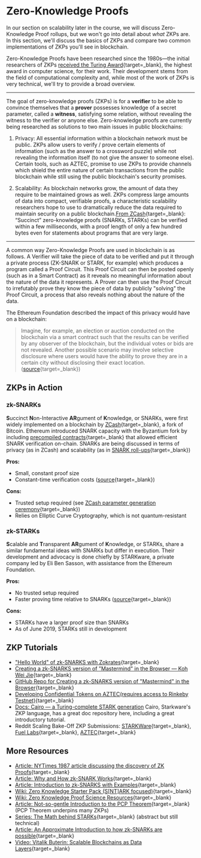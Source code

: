 # Zero-Knowledge Proofs

In our section on scalability later in the course, we will discuss Zero-Knowledge Proof rollups, but we won't go into detail about _what_ ZKPs are. In this section, we'll discuss the basics of ZKPs and compare two common implementations of ZKPs you'll see in blockchain.

Zero-Knowledge Proofs have been researched since the 1980s—the initial researchers of ZKPs [received the Turing Award](https://amturing.acm.org/award_winners/goldwasser_8627889.cfm){target=\_blank}, the highest award in computer science, for their work. Their development stems from the field of computational complexity and, while most of the work of ZKPs is very technical, we'll try to provide a broad overview.

---

The goal of zero-knowledge proofs (ZKPs) is for a **verifier** to be able to convince themselves that a **prover** possesses knowledge of a secret parameter, called a **witness**, satisfying some relation, without revealing the witness to the verifier or anyone else. Zero-knowledge proofs are currently being researched as solutions to two main issues in public blockchains:

1. Privacy: All essential information within a blockchain network must be public. ZKPs allow users to verify / prove certain elements of information (such as the answer to a crossword puzzle) while not revealing the information itself (to not give the answer to someone else). Certain tools, such as AZTEC, promise to use ZKPs to provide channels which shield the entire nature of certain transactions from the public blockchain while still using the public blockchain's security promises.

2. Scalability: As blockchain networks grow, the amount of data they require to be maintained grows as well. ZKPs compress large amounts of data into compact, verifiable proofs, a characteristic scalability researchers hope to use to dramatically reduce the data required to maintain security on a public blockchain.[From ZCash](https://z.cash/technology/zksnarks/){target=\_blank}: “Succinct” zero-knowledge proofs (SNARKs, STARKs) can be verified within a few milliseconds, with a proof length of only a few hundred bytes even for statements about programs that are very large.

---

A common way Zero-Knowledge Proofs are used in blockchain is as follows. A Verifier will take the piece of data to be verified and put it through a private process (ZK-SNARK or STARK, for example) which produces a program called a Proof Circuit. This Proof Circuit can then be posted openly (such as in a Smart Contract) as it reveals no meaningful information about the nature of the data it represents. A Prover can then use the Proof Circuit to irrefutably prove they know the piece of data by publicly "solving" the Proof Circuit, a process that also reveals nothing about the nature of the data.

The Ethereum Foundation described the impact of this privacy would have on a blockchain:

> Imagine, for example, an election or auction conducted on the blockchain via a smart contract such that the results can be verified by any observer of the blockchain, but the individual votes or bids are not revealed. Another possible scenario may involve selective disclosure where users would have the ability to prove they are in a certain city without disclosing their exact location. ([source](https://blog.ethereum.org/2017/01/19/update-integrating-zcash-ethereum/){target=\_blank})

## ZKPs in Action

### zk-SNARKs

**S**uccinct **N**on-Interactive **AR**gument of **K**nowledge, or SNARKs, were first widely implemented on a blockchain by [ZCash](https://en.wikipedia.org/wiki/Zcash){target=\_blank}, a fork of Bitcoin. Ethereum introduced SNARK capacity with the Byzantium fork by including [precompiled contracts](https://medium.com/coinmonks/ethereum-support-for-zk-snarks-1236c0dfd3b4){target=\_blank} that allowed efficient SNARK verification on-chain. SNARKs are being discussed in terms of privacy (as in ZCash) and scalability (as in [SNARK roll-ups](https://medium.com/@trenton.v/transcript-scalable-blockchains-as-data-layers-vitalik-buterin-11aa18b37e07){target=\_blank})

**Pros:**

- Small, constant proof size
- Constant-time verification costs ([source](https://eprint.iacr.org/2019/099.pdf){target=\_blank})

**Cons:**

- Trusted setup required (see [ZCash parameter generation ceremony](https://www.youtube.com/watch?v=D6dY-3x3teM){target=\_blank})
- Relies on Elliptic Curve Cryptography, which is not quantum-resistant

### zk-STARKs

**S**calable and **T**ransparent **AR**gument of **K**nowledge, or STARKs, share a similar fundamental ideas with SNARKs but differ in execution. Their development and advocacy is done chiefly by STARKware, a private company led by Eli Ben Sasson, with assistance from the Ethereum Foundation.

**Pros:**

- No trusted setup required
- Faster proving time relative to SNARKs ([source](https://youtu.be/aEqhjpjoaEA){target=\_blank})

**Cons:**

- STARKs have a larger proof size than SNARKs
- As of June 2019, STARKs still in development

## ZKP Tutorials

- ["Hello World" of zk-SNARKS with Zokrates](https://zokrates.github.io/gettingstarted.html){target=\_blank}
- [Creating a zk-SNARKS version of "Mastermind" in the Browser — Koh Wei Jie](https://medium.com/@weijiek/how-i-learned-zk-snarks-from-scratch-177a01c5514e){target=\_blank}
- [GitHub Repo for Creating a zk-SNARKS version of "Mastermind" in the Browser](https://github.com/weijiekoh/zkmm){target=\_blank}
- [Developing Confidential Tokens on AZTEC(requires access to Rinkeby Testnet)](https://medium.com/@PaulRBerg/how-to-code-your-own-confidential-token-on-ethereum-4a8c045c8651){target=\_blank}
- [Docs: Cairo — a Turing-complete STARK generation](https://www.cairo-lang.org/) Cairo, Starkware's ZKP language, has a great doc repository here, including a great introductory tutorial.
- Reddit Scaling Bake-Off ZKP Submissions: [STARKWare](https://www.reddit.com/r/ethereum/comments/i01sjk/starkwares_submission_to_reddits_scaling_bakeoff/){target=\_blank}, [Fuel Labs](https://www.reddit.com/r/ethereum/comments/i1cimc/the_great_reddit_scaling_bakeoff_submission_by/){target=\_blank}, [AZTEC](https://www.reddit.com/r/ethereum/comments/i1j6ck/the_reddit_bakeoff_zkreddit_by_aztec/){target=\_blank}

## More Resources

- [Article: NYTimes 1987 article discussing the discovery of ZK Proofs](https://www.nytimes.com/1987/02/17/science/a-new-approach-to-protecting-secrets-is-discovered.html){target=\_blank}
- [Article: Why and How zk-SNARK Works](https://medium.com/@imolfar/why-and-how-zk-snark-works-1-introduction-the-medium-of-a-proof-d946e931160){target=\_blank}
- [Article: Introduction to zk-SNARKS with Examples](https://media.consensys.net/introduction-to-zksnarks-with-examples-3283b554fc3b){target=\_blank}
- [Wiki: Zero Knowledge Starter Pack (S[NT]ARK focused)](https://ethresear.ch/t/zero-knowledge-proofs-starter-pack){target=\_blank}
- [Wiki: Zero Knowledge Proof Science Resources](https://zkp.science/){target=\_blank}
- [Article: Not-so-gentle Introduction to the PCP Theorem](https://web.archive.org/web/20190422154614/https://pegasys.tech/a-not-so-gentle-introduction-to-the-pcp-theorem-part-1/){target=\_blank} (PCP Theorem underpins many ZKPs)
- [Series: The Math behind STARKs](https://medium.com/starkware/stark-math-the-journey-begins-51bd2b063c71){target=\_blank} (abstract but still technical)
- [Article: An Approximate Introduction to how zk-SNARKs are possible](https://vitalik.ca/general/2021/01/26/snarks.html){target=\_blank}
- [Video: Vitalik Buterin: Scalable Blockchains as Data Layers](https://youtu.be/mOm47gBMfg8){target=\_blank}

